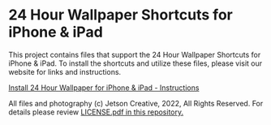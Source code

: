# 24 Hour Wallpaper Shortcuts for iPhone & iPad

This project contains files that support the 24 Hour Wallpaper Shortcuts for iPhone & iPad. To install the shortcuts and utilize these files, please visit our website for links and instructions.

[Install 24 Hour Wallpaper for iPhone & iPad - Instructions](https://jetsoncreative.com/24hourios)

All files and photography (c) Jetson Creative, 2022, All Rights Reserved. For details please review [LICENSE.pdf in this repository.](https://github.com/zeromhz/24hourwallpaper_ios/blob/main/LICENSE.pdf) 
